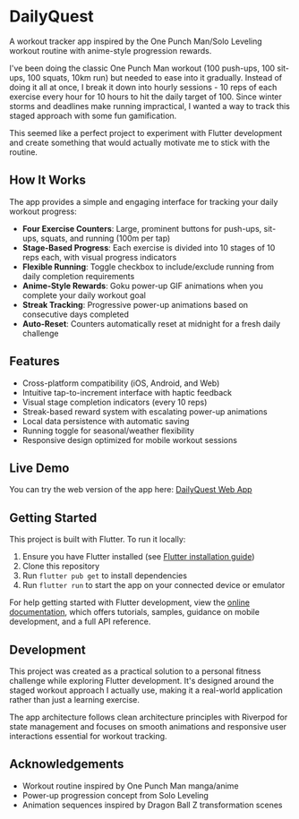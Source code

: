 # DailyQuest

A workout tracker app inspired by the One Punch Man/Solo Leveling workout routine with anime-style progression rewards.

I've been doing the classic One Punch Man workout (100 push-ups, 100 sit-ups, 100 squats, 10km run) but needed to ease into it gradually. Instead of doing it all at once, I break it down into hourly sessions - 10 reps of each exercise every hour for 10 hours to hit the daily target of 100. Since winter storms and deadlines make running impractical, I wanted a way to track this staged approach with some fun gamification.

This seemed like a perfect project to experiment with Flutter development and create something that would actually motivate me to stick with the routine.

## How It Works

The app provides a simple and engaging interface for tracking your daily workout progress:

- **Four Exercise Counters**: Large, prominent buttons for push-ups, sit-ups, squats, and running (100m per tap)
- **Stage-Based Progress**: Each exercise is divided into 10 stages of 10 reps each, with visual progress indicators
- **Flexible Running**: Toggle checkbox to include/exclude running from daily completion requirements
- **Anime-Style Rewards**: Goku power-up GIF animations when you complete your daily workout goal
- **Streak Tracking**: Progressive power-up animations based on consecutive days completed
- **Auto-Reset**: Counters automatically reset at midnight for a fresh daily challenge

## Features

- Cross-platform compatibility (iOS, Android, and Web)
- Intuitive tap-to-increment interface with haptic feedback
- Visual stage completion indicators (every 10 reps)
- Streak-based reward system with escalating power-up animations
- Local data persistence with automatic saving
- Running toggle for seasonal/weather flexibility
- Responsive design optimized for mobile workout sessions

## Live Demo

You can try the web version of the app here:
[DailyQuest Web App](https://dailyquest.duhblinn.xyz)

## Getting Started

This project is built with Flutter. To run it locally:

1. Ensure you have Flutter installed (see [Flutter installation guide](https://docs.flutter.dev/get-started/install))
2. Clone this repository
3. Run `flutter pub get` to install dependencies
4. Run `flutter run` to start the app on your connected device or emulator

For help getting started with Flutter development, view the
[online documentation](https://docs.flutter.dev/), which offers tutorials,
samples, guidance on mobile development, and a full API reference.

## Development

This project was created as a practical solution to a personal fitness challenge while exploring Flutter development. It's designed around the staged workout approach I actually use, making it a real-world application rather than just a learning exercise.

The app architecture follows clean architecture principles with Riverpod for state management and focuses on smooth animations and responsive user interactions essential for workout tracking.

## Acknowledgements

- Workout routine inspired by One Punch Man manga/anime
- Power-up progression concept from Solo Leveling
- Animation sequences inspired by Dragon Ball Z transformation scenes